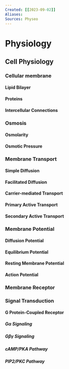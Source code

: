 ```yaml
---
Created: [[2023-09-02]]
Aliases: 
Sources: Physeo
---
```

# Physiology
## Cell Physiology
### Cellular membrane
#### Lipid Bilayer
#### Proteins
#### Intercellular Connections

### Osmosis
#### Osmolarity
#### Osmotic Pressure

### Membrane Transport
#### Simple Diffusion
#### Facilitated Diffusion
#### Carrier-mediated Transport
#### Primary Active Transport
#### Secondary Active Transport

### Membrane Potential
#### Diffusion Potential
#### Equilibrium Potential
#### Resting Membrane Potential
#### Action Potential
### Membrane Receptor
### Signal Transduction
#### G Protein-Coupled Receptor
##### G$\alpha$ Signaling
##### G$\beta\gamma$ Signaling
##### cAMP/PKA Pathway
##### PIP2/PKC Pathway